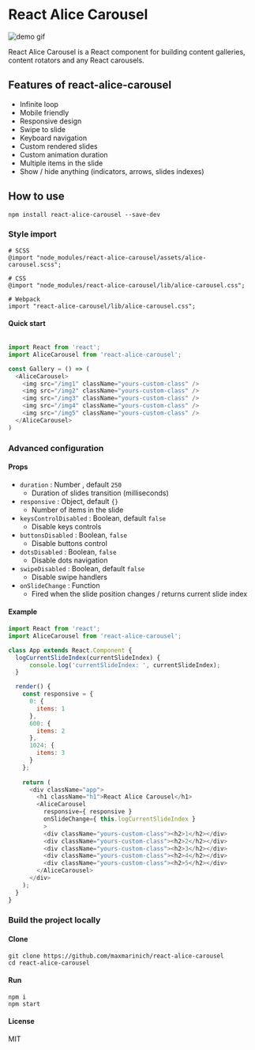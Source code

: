 # React Alice Carousel

![demo gif](https://github.com/maxmarinich/react-alice-carousel/blob/master/source/i/react-alice-carousel.gif)


React Alice Carousel is a React component for building content galleries, content rotators and any React carousels.

## Features of react-alice-carousel

* Infinite loop
* Mobile friendly
* Responsive design
* Swipe to slide
* Keyboard navigation
* Custom rendered slides
* Custom animation duration
* Multiple items in the slide
* Show / hide anything (indicators, arrows, slides indexes)

## How to use

```apacheconfig
npm install react-alice-carousel --save-dev

```

### Style import

```
# SCSS
@import "node_modules/react-alice-carousel/assets/alice-carousel.scss";

```
```
# CSS 
@import "node_modules/react-alice-carousel/lib/alice-carousel.css";
```
```
# Webpack
import "react-alice-carousel/lib/alice-carousel.css";

```

#### Quick start

```javascript

import React from 'react';
import AliceCarousel from 'react-alice-carousel';

const Gallery = () => (
  <AliceCarousel>
    <img src="/img1" className="yours-custom-class" />
    <img src="/img2" className="yours-custom-class" />
    <img src="/img3" className="yours-custom-class" />
    <img src="/img4" className="yours-custom-class" />
    <img src="/img5" className="yours-custom-class" />
  </AliceCarousel>
)

```

### Advanced configuration


#### Props
* `duration` : Number , default  `250` 
    - Duration of slides transition (milliseconds)
* `responsive` : Object, default `{}`
    - Number of items in the slide 
* `keysControlDisabled` :  Boolean, default `false`
     - Disable keys controls
* `buttonsDisabled` : Boolean, `false`
    - Disable buttons control
* `dotsDisabled` : Boolean, `false`
     - Disable dots navigation
* `swipeDisabled` : Boolean, default `false`
     - Disable swipe handlers
* `onSlideChange` : Function
    - Fired when the slide position changes / returns current slide index

#### Example

```javascript
import React from 'react';
import AliceCarousel from 'react-alice-carousel';

class App extends React.Component {    
  logCurrentSlideIndex(currentSlideIndex) { 
      console.log('currentSlideIndex: ', currentSlideIndex); 
  }

  render() {
    const responsive = {
      0: {
        items: 1
      },
      600: {
        items: 2
      },
      1024: {
        items: 3
      }
    };
    
    return (
      <div className="app">
        <h1 className="h1">React Alice Carousel</h1>        
        <AliceCarousel
          responsive={ responsive }
          onSlideChange={ this.logCurrentSlideIndex }
          >
          <div className="yours-custom-class"><h2>1</h2></div>
          <div className="yours-custom-class"><h2>2</h2></div>
          <div className="yours-custom-class"><h2>3</h2></div>
          <div className="yours-custom-class"><h2>4</h2></div>
          <div className="yours-custom-class"><h2>5</h2></div>
        </AliceCarousel>
      </div>
    );
  }
}
```

### Build the project locally

#### Clone
```apacheconfig
git clone https://github.com/maxmarinich/react-alice-carousel
cd react-alice-carousel
```
#### Run

```apacheconfig
npm i
npm start
```

#### License

MIT
